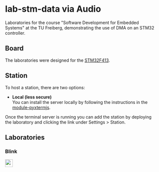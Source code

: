 # lab-stm-data via Audio
Laboratories for the course "Software Development for Embedded Systems" at the TU Freiberg, demonstrating the use of DMA on an STM32 controller.


## Board
The laboratories were designed for the [STM32F413](https://www.st.com/en/evaluation-tools/nucleo-f413zh.html).


## Station
To host a station, there are two options:

- **Local (less secure)**  
  You can install the server locally by following the instructions in the [module-pyxtermjs](https://github.com/edrys-labs/module-pyxtermjs).

Once the terminal server is running you can add the station by deploying the laboratory and clicking the link under Settings > Station.


## Laboratories
### Blink
[<img src="https://img.shields.io/badge/%F0%9F%9A%80%20-%20Deploy%20Lab%20-%20light?style=plastic" height="25" />](https://edrys-labs.github.io/?/deploy/https://github.com/FlorianKatzenschwanz/Edrys_Lab/blob/4fe47a00c083eff2110c28fc357052862955cb84/laboratory/lab.yml)


